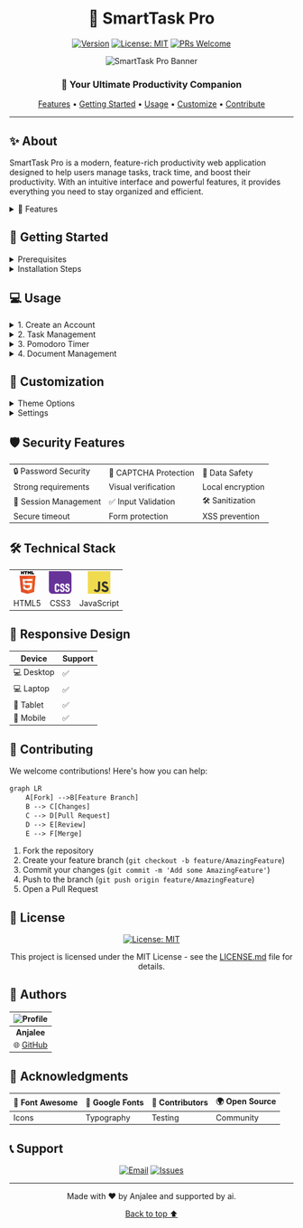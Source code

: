 <div align="center">

# 🚀 SmartTask Pro

[![Version](https://img.shields.io/badge/version-1.0.0-blue.svg?cacheSeconds=2592000)](https://github.com/yourusername/Smarttaskpro)
[![License: MIT](https://img.shields.io/badge/License-MIT-yellow.svg)](https://opensource.org/licenses/MIT)
[![PRs Welcome](https://img.shields.io/badge/PRs-welcome-brightgreen.svg?style=flat-square)](http://makeapullrequest.com)

<p align="center">
  <img src="https://user-images.githubusercontent.com/your-image-id/smarttaskpro-banner.png" alt="SmartTask Pro Banner" width="600"/>
</p>

### 🎯 Your Ultimate Productivity Companion

<p align="center">
  <a href="#features">Features</a> •
  <a href="#getting-started">Getting Started</a> •
  <a href="#usage">Usage</a> •
  <a href="#customization">Customize</a> •
  <a href="#contributing">Contribute</a>
</p>

---

</div>

## ✨ About

SmartTask Pro is a modern, feature-rich productivity web application designed to help users manage tasks, track time, and boost their productivity. With an intuitive interface and powerful features, it provides everything you need to stay organized and efficient.

<details>
<summary>🌟 Features</summary>

### 🔐 User Authentication
- Secure signup and signin system
- Multi-step verification process
- CAPTCHA verification for enhanced security
- Password strength requirements
- User profile management

### 📋 Task Management
- Create, edit, and delete tasks
- Organize tasks into different categories
- Set task priorities and deadlines
- Track task progress
- Recurring task support

### ⏲️ Pomodoro Timer
- Customizable work and break durations
- Visual and audio notifications
- Session tracking
- Productivity statistics
- Auto-start options

### 📁 Document Management
- Upload and organize documents
- Support for PDF, DOC, and DOCX files
- Document search functionality
- Annotation tools
- Cloud storage integration (coming soon)
  - Google Drive
  - Dropbox

### 🤖 AI Assistant
- Smart task suggestions
- Natural language processing
- Context-aware responses
- Task optimization recommendations
</details>

## 🚀 Getting Started

<details>
<summary>Prerequisites</summary>

- Modern web browser (Chrome, Firefox, Safari, or Edge)
- JavaScript enabled
- Local storage enabled
</details>

<details>
<summary>Installation Steps</summary>

1. Clone the repository:
```bash
git clone https://github.com/yourusername/Smarttaskpro.git
```

2. Navigate to the project directory:
```bash
cd Smarttaskpro
```

3. Open `index.html` in your web browser to start using the application.
</details>

## 💻 Usage

<details>
<summary>1. Create an Account</summary>

- Click "Sign Up" or "Get Started"
- Enter your details and complete the verification process
- Set up your password following the security requirements
</details>

<details>
<summary>2. Task Management</summary>

- Add new tasks using the "+" button
- Set task priorities and deadlines
- Track progress in the dashboard
- Use drag-and-drop to organize tasks
</details>

<details>
<summary>3. Pomodoro Timer</summary>

- Set your preferred work/break durations
- Start the timer and focus on your tasks
- Track your productivity stats
</details>

<details>
<summary>4. Document Management</summary>

- Upload documents through the document manager
- Use the search function to find specific files
- Annotate and organize your documents
</details>

## 🎨 Customization

<details>
<summary>Theme Options</summary>

- Light and dark mode support
- Custom color schemes
- Gradient backgrounds
- Modern UI components
</details>

<details>
<summary>Settings</summary>

- Customize timer durations
- Set notification preferences
- Adjust display options
- Configure cloud storage
</details>

## 🛡️ Security Features

<table>
  <tr>
    <td>🔒 Password Security</td>
    <td>🤖 CAPTCHA Protection</td>
    <td>🔐 Data Safety</td>
  </tr>
  <tr>
    <td>Strong requirements</td>
    <td>Visual verification</td>
    <td>Local encryption</td>
  </tr>
  <tr>
    <td>🔄 Session Management</td>
    <td>✅ Input Validation</td>
    <td>🛠️ Sanitization</td>
  </tr>
  <tr>
    <td>Secure timeout</td>
    <td>Form protection</td>
    <td>XSS prevention</td>
  </tr>
</table>

## 🛠️ Technical Stack

<table>
  <tr>
    <td align="center"><img src="https://raw.githubusercontent.com/github/explore/80688e429a7d4ef2fca1e82350fe8e3517d3494d/topics/html/html.png" width="40" alt="HTML5"/></td>
    <td align="center"><img src="https://raw.githubusercontent.com/github/explore/80688e429a7d4ef2fca1e82350fe8e3517d3494d/topics/css/css.png" width="40" alt="CSS3"/></td>
    <td align="center"><img src="https://raw.githubusercontent.com/github/explore/80688e429a7d4ef2fca1e82350fe8e3517d3494d/topics/javascript/javascript.png" width="40" alt="JavaScript"/></td>
  </tr>
  <tr>
    <td align="center">HTML5</td>
    <td align="center">CSS3</td>
    <td align="center">JavaScript</td>
  </tr>
</table>

## 📱 Responsive Design

<div align="center">

| Device | Support |
|--------|---------|
| 💻 Desktop | ✅ |
| 💻 Laptop | ✅ |
| 📱 Tablet | ✅ |
| 📱 Mobile | ✅ |

</div>

## 🤝 Contributing

We welcome contributions! Here's how you can help:

```mermaid
graph LR
    A[Fork] -->B[Feature Branch]
    B --> C[Changes]
    C --> D[Pull Request]
    D --> E[Review]
    E --> F[Merge]
```

1. Fork the repository
2. Create your feature branch (`git checkout -b feature/AmazingFeature`)
3. Commit your changes (`git commit -m 'Add some AmazingFeature'`)
4. Push to the branch (`git push origin feature/AmazingFeature`)
5. Open a Pull Request

## 📄 License

<div align="center">

[![License: MIT](https://img.shields.io/badge/License-MIT-yellow.svg)](https://opensource.org/licenses/MIT)

This project is licensed under the MIT License - see the [LICENSE.md](LICENSE.md) file for details.
</div>

## 👥 Authors

<div align="center">

| <img src="https://github.com/Anjalee117.png" width="100" alt="Profile"/> |
|:---:|
| **Anjalee** |
| 🌐 [GitHub](https://github.com/Anjalee117) |

</div>

## 🙏 Acknowledgments

<div align="center">

| 🎨 Font Awesome | 📝 Google Fonts | 👥 Contributors | 🌍 Open Source |
|----------------|-----------------|----------------|----------------|
| Icons | Typography | Testing | Community |

</div>

## 📞 Support

<div align="center">

[![Email](https://img.shields.io/badge/Email-support%40smarttaskpro.com-blue)](mailto:support@smarttaskpro.com)
[![Issues](https://img.shields.io/badge/Issues-GitHub-red)](https://github.com/yourusername/Smarttaskpro/issues)

</div>

---

<div align="center">

Made with ❤️ by Anjalee and supported by ai.

<a href="#-smarttask-pro">Back to top ⬆️</a>

</div>
